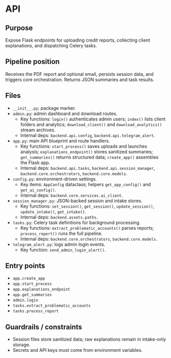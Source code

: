 # API

## Purpose
Expose Flask endpoints for uploading credit reports, collecting client explanations, and dispatching Celery tasks.

## Pipeline position
Receives the PDF report and optional email, persists session data, and triggers core orchestration. Returns JSON summaries and task results.

## Files
- `__init__.py`: package marker.
- `admin.py`: admin dashboard and download routes.
  - Key functions: `login()` authenticates admin users; `index()` lists client folders and analytics; `download_client()` and `download_analytics()` stream archives.
  - Internal deps: `backend.api.config`, `backend.api.telegram_alert`.
- `app.py`: main API blueprint and route handlers.
  - Key functions: `start_process()` saves uploads and launches analysis; `explanations_endpoint()` stores sanitized summaries; `get_summaries()` returns structured data; `create_app()` assembles the Flask app.
  - Internal deps: `backend.api.tasks`, `backend.api.session_manager`, `backend.core.orchestrators`, `backend.core.models`.
- `config.py`: environment-driven settings.
  - Key items: `AppConfig` dataclass; helpers `get_app_config()` and `get_ai_config()`.
  - Internal deps: `backend.core.services.ai_client`.
- `session_manager.py`: JSON-backed session and intake stores.
  - Key functions: `set_session()`, `get_session()`, `update_session()`, `update_intake()`, `get_intake()`.
  - Internal deps: `backend.assets.paths`.
- `tasks.py`: Celery task definitions for background processing.
  - Key functions: `extract_problematic_accounts()` parses reports; `process_report()` runs the full pipeline.
  - Internal deps: `backend.core.orchestrators`, `backend.core.models`.
- `telegram_alert.py`: logs admin login events.
  - Key function: `send_admin_login_alert()`.

## Entry points
- `app.create_app`
- `app.start_process`
- `app.explanations_endpoint`
- `app.get_summaries`
- `admin.login`
- `tasks.extract_problematic_accounts`
- `tasks.process_report`

## Guardrails / constraints
- Session files store sanitized data; raw explanations remain in intake-only storage.
- Secrets and API keys must come from environment variables.
